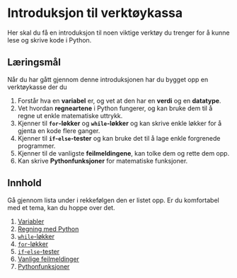 # Introduksjon til verktøykassa

Her skal du få en introduksjon til noen viktige verktøy du trenger for å kunne lese og skrive kode i Python. <br>


## Læringsmål
Når du har gått gjennom denne introduksjonen har du bygget opp en verktøykasse der du

1. Forstår hva en **variabel** er, og vet at den har en **verdi** og en **datatype**.
2. Vet hvordan **regneartene** i Python fungerer, og kan bruke dem til å regne ut enkle matematiske uttrykk.
3. Kjenner til **`for`-løkker** og **`while`-løkker** og kan skrive enkle løkker for å gjenta en kode flere ganger.
4. Kjenner til **`if`-`else`-tester** og kan bruke det til å lage enkle forgrenede programmer.
5. Kjenner til de vanligste **feilmeldingene**, kan tolke dem og rette dem opp.
6. Kan skrive **Pythonfunksjoner** for matematiske funksjoner.


## Innhold
Gå gjennom lista under i rekkefølgen den er listet opp. Er du komfortabel med et tema, kan du hoppe over det. <br>

1. [Variabler](./variabler_og_regning/variabler.ipynb)
2. [Regning med Python](./variabler_og_regning/regning.ipynb)
3. [`while`-løkker](./iterasjon/while_loops.ipynb)
4. [`for`-løkker](./iterasjon/for_loops.ipynb)
5. [`if`-`else`-tester](./if_else/if_else.ipynb)
6. [Vanlige feilmeldinger](./errors/errors.ipynb)
7. [Pythonfunksjoner](./funksjoner/funksjoner.ipynb)